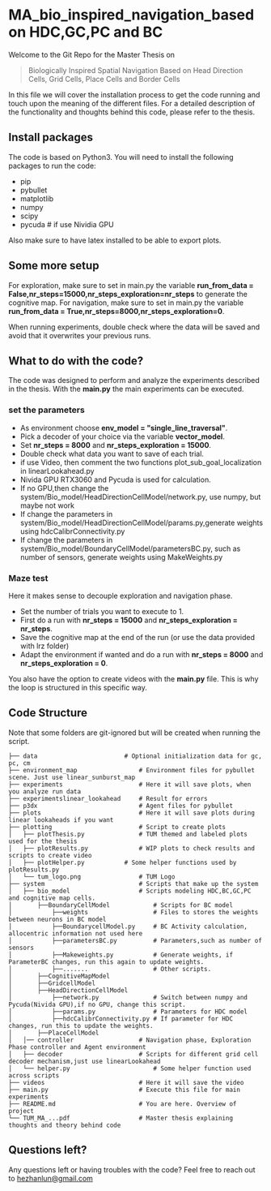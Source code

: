 # MA_bio_inspired_navigation_based on HDC,GC,PC and BC

Welcome to the Git Repo for the Master Thesis on

> Biologically Inspired Spatial Navigation Based on Head Direction Cells, Grid Cells, Place Cells and Border Cells

In this file we will cover the installation process to get the code running and touch upon the meaning of the different files.
For a detailed description of the functionality and thoughts behind this code, please refer to the thesis.

## Install packages
The code is based on Python3. You will need to install the following packages to run the code:

- pip
- pybullet
- matplotlib
- numpy
- scipy
- pycuda # if use Nividia GPU

Also make sure to have latex installed to be able to export plots.

## Some more setup
For exploration, make sure to set in main.py the variable **run_from_data = False,nr_steps=15000,nr_steps_exploration=nr_steps** to generate the cognitive map.
For navigation, make sure to set in main.py the variable **run_from_data = True,nr_steps=8000,nr_steps_exploration=0**.

When running experiments, double check where the data will be saved and avoid that it overwrites your previous runs.

## What to do with the code?
The code was designed to perform and analyze the experiments described in the thesis.
With the **main.py** the main experiments can be executed.

### set the parameters
- As environment choose **env_model = "single_line_traversal"**. 
- Pick a decoder of your choice via the variable **vector_model**.
- Set **nr_steps = 8000** and **nr_steps_exploration = 15000**.
- Double check what data you want to save of each trial.
- if use Video, then comment the two functions plot_sub_goal_localization in linearLookahead.py
- Nivida GPU RTX3060 and Pycuda is used for calculation.
- If no GPU,then change the system/Bio_model/HeadDirectionCellModel/network.py, use numpy, but maybe not work
- If change the parameters in system/Bio_model/HeadDirectionCellModel/params.py,generate weights using hdcCalibrConnectivity.py
- If change the parameters in system/Bio_model/BoundaryCellModel/parametersBC.py, such as number of sensors, generate weights using MakeWeights.py

### Maze test
Here it makes sense to decouple exploration and navigation phase.
- Set the number of trials you want to execute to 1.
- First do a run with **nr_steps = 15000** and **nr_steps_exploration = nr_steps**.
- Save the cognitive map at the end of the run (or use the data provided with lrz folder)
- Adapt the environment if wanted and do a run with **nr_steps = 8000** and **nr_steps_exploration = 0**.


You also have the option to create videos with the **main.py** file. This is why the loop is structured in this specific way.

## Code Structure
Note that some folders are git-ignored but will be created when running the script.

    ├── data                   		# Optional initialization data for gc, pc, cm
    ├── environment_map         		# Environment files for pybullet scene. Just use linear_sunburst_map
    ├── experiments             		# Here it will save plots, when you analyze run data 
    ├── experimentslinear_lookahead		# Result for errors
    ├── p3dx                    		# Agent files for pybullet
    ├── plots                   		# Here it will save plots during linear lookaheads if you want
    ├── plotting                		# Script to create plots
    │   ├── plotThesis.py       		# TUM themed and labeled plots used for the thesis
    │   ├── plotResults.py      		# WIP plots to check results and scripts to create video
    │   ├── plotHelper.py      		# Some helper functions used by plotResults.py
    │   └── tum_logo.png        		# TUM Logo    
    ├── system                  		# Scripts that make up the system
    │   ├── bio_model           		# Scripts modeling HDC,BC,GC,PC and cognitive map cells.
    │       ├──BoundaryCellModel            # Scripts for BC model
    │           ├──weights                  # Files to stores the weights between neurons in BC model
    │           ├──BoundarycellModel.py     # BC Activity calculation, allocentric information not used here
    │           ├──parametersBC.py          # Parameters,such as number of sensors
    │           ├──Makeweights.py           # Generate weights, if ParameterBC changes, run this again to update weights.
    │           ├──.......                  # Other scripts.
    │       ├──CognitiveMapModel
    │       ├──GridcellModel
    │       ├──HeadDirectionCellModel
    │           ├──network.py               # Switch between numpy and Pycuda(Nivida GPU),if no GPU, change this script.
    │           ├──params.py                # Parameters for HDC model
    │           ├──hdcCalibrConnectivity.py # If parameter for HDC changes, run this to update the weights.
    │       ├──PlaceCellModel
    │   │── controller          		# Navigation phase, Exploration Phase controller and Agent environment
    │   ├── decoder             		# Scripts for different grid cell decoder mechanism,just use linearLookahead
    │   └── helper.py           	        # Some helper function used across scripts
    ├── videos                  		# Here it will save the video
    ├── main.py                 		# Execute this file for main experiments
    ├── README.md               		# You are here. Overview of project
    └── TUM_MA_...pdf           		# Master thesis explaining thoughts and theory behind code

## Questions left?
Any questions left or having troubles with the code? Feel free to reach out to hezhanlun@gmail.com
